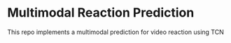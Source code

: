 # Multimodal Reaction Prediction
 This repo implements a multimodal prediction for video reaction using TCN
